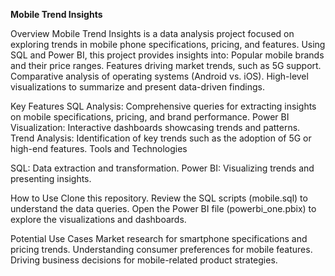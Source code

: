 **Mobile Trend Insights**


Overview
Mobile Trend Insights is a data analysis project focused on exploring trends in mobile phone specifications, pricing, and features. Using SQL and Power BI, this project provides insights into:
Popular mobile brands and their price ranges.
Features driving market trends, such as 5G support.
Comparative analysis of operating systems (Android vs. iOS).
High-level visualizations to summarize and present data-driven findings.

Key Features
SQL Analysis: Comprehensive queries for extracting insights on mobile specifications, pricing, and brand performance.
Power BI Visualization: Interactive dashboards showcasing trends and patterns.
Trend Analysis: Identification of key trends such as the adoption of 5G or high-end features.
Tools and Technologies

SQL: Data extraction and transformation.
Power BI: Visualizing trends and presenting insights.

How to Use
Clone this repository.
Review the SQL scripts (mobile.sql) to understand the data queries.
Open the Power BI file (powerbi_one.pbix) to explore the visualizations and dashboards.

Potential Use Cases
Market research for smartphone specifications and pricing trends.
Understanding consumer preferences for mobile features.
Driving business decisions for mobile-related product strategies.
